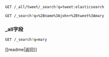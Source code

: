 ```bash
GET /_all/tweet/_search?q=tweet:elasticsearch
```
```bash
GET /_search?q=%2Bname%3Ajohn+%2Btweet%3Amary
```
### \_all字段
```bash
GET /_search?q=mary
```

[[readme|返回]]